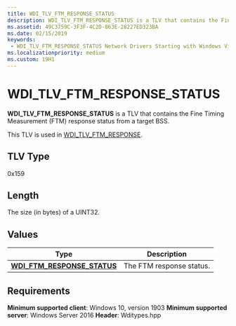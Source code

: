 ```yaml
---
title: WDI_TLV_FTM_RESPONSE_STATUS
description: WDI_TLV_FTM_RESPONSE_STATUS is a TLV that contains the Fine Timing Measurement (FTM) response status from a target BSS.
ms.assetid: 49C3759C-3F3F-4C2D-863E-28227ED323BA
ms.date: 02/15/2019
keywords:
 - WDI_TLV_FTM_RESPONSE_STATUS Network Drivers Starting with Windows Vista
ms.localizationpriority: medium
ms.custom: 19H1
---
```


# WDI_TLV_FTM_RESPONSE_STATUS

**WDI_TLV_FTM_RESPONSE_STATUS** is a TLV that contains the Fine Timing Measurement (FTM) response status from a target BSS.

This TLV is used in [WDI_TLV_FTM_RESPONSE](wdi-tlv-ftm-response.md).

## TLV Type

0x159

## Length

The size (in bytes) of a UINT32.

## Values

| Type | Description |
| --- | --- |
| [**WDI_FTM_RESPONSE_STATUS**](/windows-hardware/drivers/ddi/wditypes/ne-wditypes-_wdi_ftm_response_status) | The FTM response status. |

## Requirements

**Minimum supported client**: Windows 10, version 1903
**Minimum supported server**: Windows Server 2016
**Header**: Wditypes.hpp